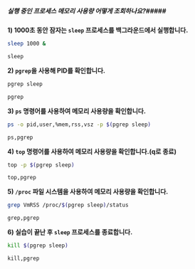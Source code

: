 ##### 실행 중인 프로세스 메모리 사용량 어떻게 조회하나요?#####

**1) 1000초 동안 잠자는 `sleep` 프로세스를 백그라운드에서 실행합니다.**
```bash
sleep 1000 &
```
```tech
sleep
```

**2) `pgrep`을 사용해 PID를 확인합니다.**
```bash
pgrep sleep
```
```tech
pgrep
```

**3) `ps` 명령어를 사용하여 메모리 사용량을 확인합니다.**
```bash
ps -o pid,user,%mem,rss,vsz -p $(pgrep sleep)
```
```tech
ps,pgrep
```

**4) `top` 명령어를 사용하여 메모리 사용량을 확인합니다.(q로 종료)**
```bash
top -p $(pgrep sleep)
```
```tech
top,pgrep
```

**5) `/proc` 파일 시스템을 사용하여 메모리 사용량을 확인합니다.**
```bash
grep VmRSS /proc/$(pgrep sleep)/status
```
```tech
grep,pgrep
```

**6) 실습이 끝난 후 `sleep` 프로세스를 종료합니다.**
```bash
kill $(pgrep sleep)
```
```tech
kill,pgrep
```
